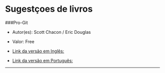 # Sugestçoes de livros

###Pro-Git

* Autor(es): Scott Chacon / Eric Douglas

* Valor: Free

* [Link da versão em Inglês:](https://git-scm.com/book/en/v1)

* [Link da versão em Português:](https://leanpub.com/pro-git/read)

---------------------------------------
